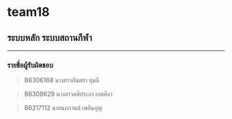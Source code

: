 # team18

## ระบบหลัก ระบบสถานกีฬา

<hr/>

### รายชื่อผู้รับผิดชอบ

>B6306168 นางสาวกันตยา ทุมลี

>B6308629 นางสาวศศิประภา เกตศิลา

>B6217112 นายนภกานต์ เพลินบุญ

